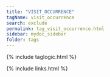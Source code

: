 ```yaml
---
title: "VISIT_OCCURRENCE"
tagName: visit_occurrence
search: exclude
permalink: tag_visit_occurrence.html
sidebar: mydoc_sidebar
folder: tags
---
```

{% include taglogic.html %}

{% include links.html %}
